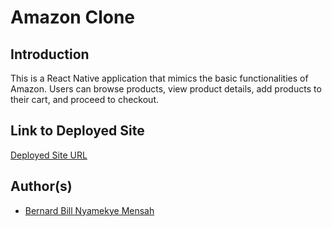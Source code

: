 # Amazon Clone

## Introduction
This is a React Native application that mimics the basic functionalities of Amazon. Users can browse products, view product details, add products to their cart, and proceed to checkout.

## Link to Deployed Site
[Deployed Site URL](https://capstone-amazonclone.netlify.app/)


## Author(s)
- [ Bernard Bill Nyamekye Mensah](https://www.linkedin.com/feed/)

